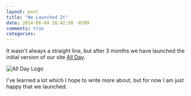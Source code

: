 ```yaml
---
layout: post
title: "We Launched It"
date: 2014-08-04 20:42:50 -0700
comments: true
categories: 
---
```


It wasn't always a straight line, but after 3 months we have launched the initial version of our site [All Day](http://allday.com/post/282-happy-birthday-mr-president-my-how-youve-aged).

![All Day Logo](https://s3-us-west-2.amazonaws.com/allday.com/all_day_logo_black.png)

I've learned a lot which I hope to write more about, but for now I am just happy that we launched.